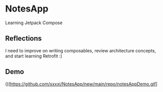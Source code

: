 # NotesApp
Learning Jetpack Compose

## Reflections
I need to improve on writing composables, review architecture concepts, and start learning Retrofit :)

## Demo
()[https://github.com/sxxxi/NotesApp/new/main/repo/notesAppDemo.gif]
